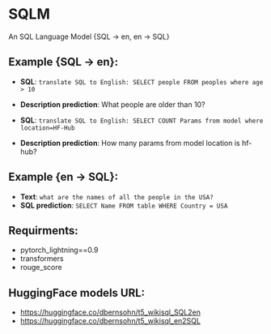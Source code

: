 # SQLM
An SQL Language Model {SQL -> en, en -> SQL}

## Example {SQL -> en}:
+ **SQL**:  `translate SQL to English: SELECT people FROM peoples where age > 10`
+ **Description prediction**:  What people are older than 10?

+ **SQL**:  `translate SQL to English: SELECT COUNT Params from model where location=HF-Hub`
+ **Description prediction**:  How many params from model location is hf-hub?

## Example {en -> SQL}:
+ **Text**: `what are the names of all the people in the USA?` 
+ **SQL prediction**: `SELECT Name FROM table WHERE Country = USA`

## Requirments:
+ pytorch_lightning==0.9
+ transformers
+ rouge_score

## HuggingFace models URL:

+ https://huggingface.co/dbernsohn/t5_wikisql_SQL2en
+ https://huggingface.co/dbernsohn/t5_wikisql_en2SQL
